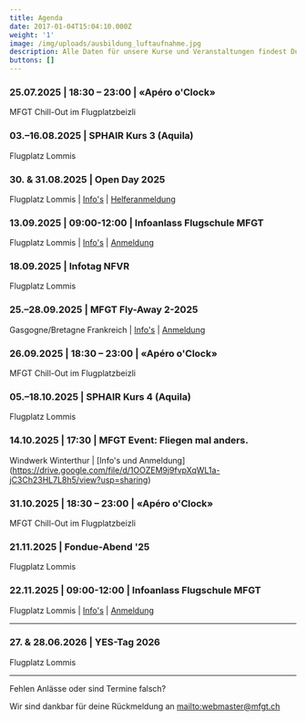 ```yaml
---
title: Agenda
date: 2017-01-04T15:04:10.000Z
weight: '1'
image: /img/uploads/ausbildung_luftaufnahme.jpg
description: Alle Daten für unsere Kurse und Veranstaltungen findest Du in unserer Agenda.
buttons: []
---
```

### 25.07.2025 | 18:30 – 23:00 | «Apéro o'Clock»

MFGT Chill-Out im Flugplatzbeizli

### 03.–16.08.2025 | SPHAIR Kurs 3 (Aquila)

Flugplatz Lommis

### 30. & 31.08.2025 | Open Day 2025

Flugplatz Lommis | [Info's](https://www.mfgt.ch/openday/) | [Helferanmeldung](https://docs.google.com/forms/d/e/1FAIpQLScmCIh3t1gTIcTi1omlevZgTGX65LALHhW9l5t1SObJ2TZd2w/viewform?pli=1)

### 13.09.2025 | 09:00-12:00 | Infoanlass Flugschule MFGT

Flugplatz Lommis | [Info's](/flugschule/schritte-richtung-cockpit/infoabend/) | [Anmeldung](https://docs.google.com/forms/d/e/1FAIpQLSd3JpxXrOxj7fl_Zm0az8h-jQsAsB1TOEE2-HsOPYoi29qRUw/viewform)

### 18.09.2025 | Infotag NFVR

Flugplatz Lommis

### 25.–28.09.2025 | MFGT Fly-Away 2-2025

Gasgogne/Bretagne Frankreich | [Info's](/club/kurse-veranstaltungen/fly-outs/) | [Anmeldung](https://xoyondo.com/dp/x61gu4jysepejtp)

### 26.09.2025 | 18:30 – 23:00 | «Apéro o'Clock»

MFGT Chill-Out im Flugplatzbeizli

### 05.–18.10.2025 | SPHAIR Kurs 4 (Aquila)

Flugplatz Lommis

### 14.10.2025 | 17:30 | MFGT Event: Fliegen mal anders.

Windwerk Winterthur | [Info's und Anmeldung] (https://drive.google.com/file/d/1OOZEM9j9fvpXqWL1a-jC3Ch23HL7L8h5/view?usp=sharing)

### 31.10.2025 | 18:30 – 23:00 | «Apéro o'Clock»

MFGT Chill-Out im Flugplatzbeizli

### 21.11.2025 | Fondue-Abend '25

Flugplatz Lommis

### 22.11.2025 | 09:00-12:00 | Infoanlass Flugschule MFGT

Flugplatz Lommis | [Info's](/flugschule/schritte-richtung-cockpit/infoabend/) | [Anmeldung](https://docs.google.com/forms/d/e/1FAIpQLSd3JpxXrOxj7fl_Zm0az8h-jQsAsB1TOEE2-HsOPYoi29qRUw/viewform)

<hr>

### 27. & 28.06.2026 | YES-Tag 2026

Flugplatz Lommis

<hr>

Fehlen Anlässe oder sind Termine falsch?

Wir sind dankbar für deine Rückmeldung an <mailto:webmaster@mfgt.ch>

<!-- <font color="red">Ausgebucht!</font> -->
